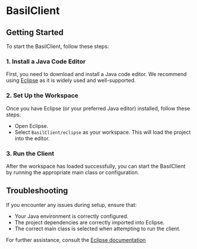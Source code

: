 # BasilClient

## Getting Started

To start the BasilClient, follow these steps:

### 1. Install a Java Code Editor
First, you need to download and install a Java code editor. We recommend using [Eclipse](https://www.eclipse.org/downloads/) as it is widely used and well-supported.

### 2. Set Up the Workspace
Once you have Eclipse (or your preferred Java editor) installed, follow these steps:

- Open Eclipse.
- Select `BasilClient/eclipse` as your workspace. This will load the project into the editor.

### 3. Run the Client
After the workspace has loaded successfully, you can start the BasilClient by running the appropriate main class or configuration.

## Troubleshooting
If you encounter any issues during setup, ensure that:
- Your Java environment is correctly configured.
- The project dependencies are correctly imported into Eclipse.
- The correct main class is selected when attempting to run the client.

For further assistance, consult the [Eclipse documentation](https://help.eclipse.org/)
